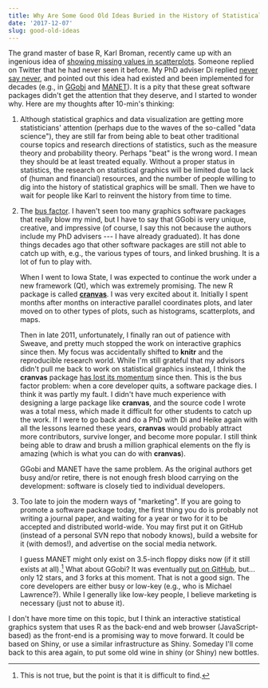 ```yaml
---
title: Why Are Some Good Old Ideas Buried in the History of Statistical Graphics?
date: '2017-12-07'
slug: good-old-ideas
---
```


The grand master of base R, Karl Broman, recently came up with an ingenious idea of [showing missing values in scatterplots](https://twitter.com/kwbroman/status/938100704803278849). Someone replied on Twitter that he had never seen it before. My PhD adviser Di replied [never say never](https://twitter.com/visnut/status/938227512332640256), and pointed out this idea had existed and been implemented for decades (e.g., in [GGobi](http://ggobi.org) and [MANET](http://www.rosuda.org/MANET/)). It is a pity that these great software packages didn't get the attention that they deserve, and I started to wonder why. Here are my thoughts after 10-min's thinking:

1. Although statistical graphics and data visualization are getting more statisticians' attention (perhaps due to the waves of the so-called "data science"), they are still far from being able to beat other traditional course topics and research directions of statistics, such as the measure theory and probability theory. Perhaps "beat" is the wrong word. I mean they should be at least treated equally. Without a proper status in statistics, the research on statistical graphics will be limited due to lack of (human and financial) resources, and the number of people willing to dig into the history of statistical graphics will be small. Then we have to wait for people like Karl to reinvent the history from time to time.

1. The [bus factor](https://en.wikipedia.org/wiki/Bus_factor). I haven't seen too many graphics software packages that really blow my mind, but I have to say that GGobi is very unique, creative, and impressive (of course, I say this not because the authors include my PhD advisers --- I have already graduated). It has done things decades ago that other software packages are still not able to catch up with, e.g., the various types of tours, and linked brushing. It is a lot of fun to play with.

    When I went to Iowa State, I was expected to continue the work under a new framework (Qt), which was extremely promising. The new R package is called [**cranvas**](https://github.com/ggobi/cranvas). I was very excited about it. Initially I spent months after months on interactive parallel coordinates plots, and later moved on to other types of plots, such as histograms, scatterplots, and maps.

    Then in late 2011, unfortunately, I finally ran out of patience with Sweave, and pretty much stopped the work on interactive graphics since then. My focus was accidentally shifted to **knitr** and the reproducible research world. While I'm still grateful that my advisors didn't pull me back to work on statistical graphics instead, I think the **cranvas** package [has lost its momentum](https://github.com/ggobi/cranvas/graphs/contributors) since then. This is the bus factor problem: when a core developer quits, a software package dies. I think it was partly my fault. I didn't have much experience with designing a large package like **cranvas**, and the source code I wrote was a total mess, which made it difficult for other students to catch up the work. If I were to go back and do a PhD with Di and Heike again with all the lessons learned these years, **cranvas** would probably attract more contributors, survive longer, and become more popular. I still think being able to draw and brush a million graphical elements on the fly is amazing (which is what you can do with **cranvas**).
    
    GGobi and MANET have the same problem. As the original authors get busy and/or retire, there is not enough fresh blood carrying on the development: software is closely tied to individual developers.

1. Too late to join the modern ways of "marketing". If you are going to promote a software package today, the first thing you do is probably not writing a journal paper, and waiting for a year or two for it to be accepted and distributed world-wide. You may first put it on GitHub (instead of a personal SVN repo that nobody knows), build a website for it (with demos!), and advertise on the social media network.

    I guess MANET might only exist on 3.5-inch floppy disks now (if it still exists at all).[^1] What about GGobi? It was eventually [put on GitHub](https://github.com/ggobi/ggobi), but... only 12 stars, and 3 forks at this moment. That is not a good sign. The core developers are either busy or low-key (e.g., who is Michael Lawrence?). While I generally like low-key people, I believe marketing is necessary (just not to abuse it).

I don't have more time on this topic, but I think an interactive statistical graphics system that uses R as the back-end and web browser (JavaScript-based) as the front-end is a promising way to move forward. It could be based on Shiny, or use a similar infrastructure as Shiny. Someday I'll come back to this area again, to put some old wine in shiny (or Shiny) new bottles.

[^1]: This is not true, but the point is that it is difficult to find.
